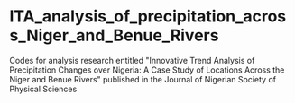 # ITA_analysis_of_precipitation_across_Niger_and_Benue_Rivers
Codes for analysis research entitled "Innovative Trend Analysis of Precipitation Changes over Nigeria: A Case Study of Locations Across the Niger and Benue Rivers" published in the Journal of Nigerian Society of Physical Sciences
